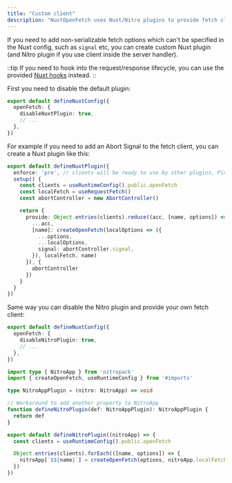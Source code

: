 ```yaml
---
title: "Custom client"
description: "NuxtOpenFetch uses Nuxt/Nitro plugins to provide fetch clients to the app/server"
---
```


If you need to add non-serializable fetch options which can't be specified in the Nuxt config, such as `signal` etc, you can create custom Nuxt plugin (and Nitro plugin if you use client inside the server handler).

::tip
If you need to hook into the request/response lifecycle, you can use the provided [Nuxt hooks](/advanced/nuxt-hooks) instead.
::

First you need to disable the default plugin:

```ts twoslash [nuxt.config.ts]
export default defineNuxtConfig({
  openFetch: {
    disableNuxtPlugin: true,
    // ...
  },
})
```

For example if you need to add an Abort Signal to the fetch client, you can create a Nuxt plugin like this:

```ts [plugins/openFetch.ts]
export default defineNuxtPlugin({
  enforce: 'pre', // clients will be ready to use by other plugins, Pinia stores etc.
  setup() {
    const clients = useRuntimeConfig().public.openFetch
    const localFetch = useRequestFetch()
    const abortController = new AbortController()

    return {
      provide: Object.entries(clients).reduce((acc, [name, options]) => ({
        ...acc,
        [name]: createOpenFetch(localOptions => ({
          ...options,
          ...localOptions,
          signal: abortController.signal,
        }), localFetch, name)
      }), {
        abortController
      })
    }
  }
})
```

Same way you can disable the Nitro plugin and provide your own fetch client:

```ts twoslash [nuxt.config.ts]
export default defineNuxtConfig({
  openFetch: {
    disableNitroPlugin: true,
    // ...
  },
})
```

```ts [server/plugins/openFetch.ts]
import type { NitroApp } from 'nitropack'
import { createOpenFetch, useRuntimeConfig } from '#imports'

type NitroAppPlugin = (nitro: NitroApp) => void

// Workaround to add another property to NitroApp
function defineNitroPlugin(def: NitroAppPlugin): NitroAppPlugin {
  return def
}

export default defineNitroPlugin((nitroApp) => {
  const clients = useRuntimeConfig().public.openFetch

  Object.entries(clients).forEach(([name, options]) => {
    nitroApp[`$${name}`] = createOpenFetch(options, nitroApp.localFetch)
  })
})
```
